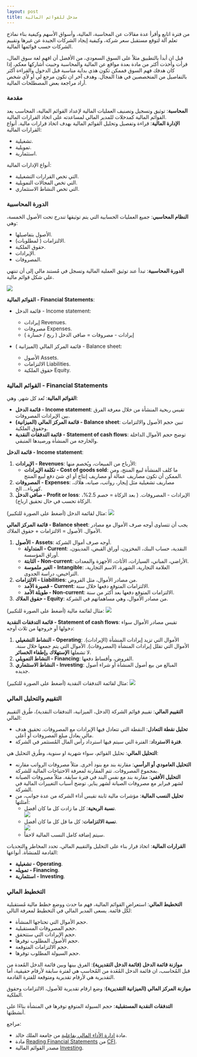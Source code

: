```yaml
---  
layout: post
title: مدخل للقوائم المالية
---  
```


من فترة اتابع وأقرأ عدة مقالات عن المحاسبة، المالية، وأسواق الأسهم وكيفية بناء نماذج تعلم آلة لتوقع مستقبل سعر شركة، وكيفية إيجاد الشركات الجيدة عن غيرها وتقييم الشركات حسب قوائمها المالية.  


قبل ان أبدأ بالتطبيق مثلاً على السوق السعودي، من الأفضل أن افهم لغة سوق المال، قرأت وأخذت أكثر من مادة بعدة مواقع عن المالية والمحاسبة وحبيت أشاركها معكم، إذا كان هدفك فهم السوق فممكن تكون هذي بداية مناسبة قبل الدخول والقراءة أكثر بالتفاصيل من المتخصصين في هذا المجال. وهدف آخر ان تكون مرجع لي أو لأي شخص أراد مراجعة بعض المصطلحات المالية.  


### مقدمة
**المحاسبة**: توثيق وتسجيل وتصنيف العمليات المالية لإعداد القوائم المالية، المحاسب يعد القوائم المالية كمدخلات للمدير المالي لمساعدته على اتخاذ القرارات المالية.  
**الإدارة المالية**: قراءة وتفصيل وتحليل القوائم المالية بهدف اتخاذ قرارات مالية.
أنواع القرارات المالية:
-   تشغيلية.
-   تمويلية.
-   استثمارية.

أنواع الإدارات المالية:
-   التي تخص القرارات التشغيلية.
-   التي تخص المجالات التمويلية.
-   التي تخص النشاط الاستثماري.

### الدورة المحاسبية

**النظام المحاسبي**: جميع العمليات الحسابية التي يتم توثيقها تندرج تحت الأصول الخمسة، وهي:
-   الأصول بتفاصيلها.
-   الالتزامات ( لمطلوبات).
-   حقوق الملكية.
-   الإيرادات.
-   المصروفات.

**الدورة المحاسبية**: تبدأ عند توثيق العملية المالية وتسجل في مُستند مالي إلى أن تنتهي على شكل قوائم مالية.  

![](https://alioh.github.io/images/2020-4-23/Accounting-Cycle.png)  

**القوائم المالية - Financial Statements**:
-   قائمة الدخل - Income statement:
	-   إيرادات Revenues.
	-   مصروفات Expenses.
	- إيرادات - مصروفات = صافي الدخل ( ربح / خسارة )

-   قائمة المركز المالي (الميزانية ) - Balance sheet:
	-   الأصول Assets.
	-   الالتزامات Liabilities.
	-   حقوق الملكية Equity.

### القوائم المالية - Financial Statements

**القوائم المالية**: تُعد كل شهر. وهي:
-   **قائمة الدخل - Income statement**: تقيس ربحية المنشأة من خلال معرفة الفرق بين الإيرادات المصروفات.
-   **قائمة المركز المالي (الميزانية) - Balance sheet**: تبين حجم الأصول والالتزامات وحقوق الملكية.
-   **قائمة التدفقات النقدية - Statement of cash flows**: توضح حجم الأموال الداخلة والخارجة من المنشأة ورصيدها المتبقي.

**قائمة الدخل - Income statement**:
1.  **الإيرادات - Revenues**: الأرباح من المبيعات، ويُخصم منها:
	-   **تكلفة الإيرادات - Cost of goods sold**: ما كلف المنشأة لبيع المنتج، ومن الممكن أن تكون مصاريف عمالة أو مصاريف إنتاج أو اي شئ دفع لبيع المنتج.
2.  **المصروفات - Expenses**: مصاريف تشغيلية مثل إيجار، رواتب، صيانه، هلاك، كهرباء... الخ.
3.  **صافي الدخل - Profit or loss**: الإيرادات - المصروفات. ( بعد الزكاة = خصم 2.5%، الزكاة تحسب في حال تحقيق ارباح).

مثال لقائمة الدخل (أضغط على الصورة للتكبير):
![](https://alioh.github.io/images/2020-4-23/income-statement.jpg)  

**قائمة المركز المالي - Balance sheet**: يجب أن تتساوى أوجه صرف الأموال مع مصادر الأموال. الأصول = الالتزامات + حقوق الملاك.
1.  **الأصول - Assets**: أوجه صرف أموال الشركة.
	-   **المتداولة - Current**: النقدية، حساب البنك، المخزون، أوراق القبض، المدينون، أوراق المؤسسة.
	-   **الثابتة - Non-current**: الأراضي، المباني، السيارات، الأثاث، الأجهزة والمعدات.
	-   **الغير ملموسة - Intangible**: العلامة التجارية، الشهرة، الاسم التجارية، التراخيص، دراسة الجدوى.
2.  **الالتزامات - Liabilities**: من مصادر الأموال، مثل القروض.
	-   **قصيرة الأمد - Current**: الالتزامات المتوقع دفعها خلال سنة.
	-   **طويلة الأمد - Non-current**: الالتزامات المتوقع دفعها بعد أكثر من سنة.
3.  **حقوق الملاك - Equity**: من مصادر الأموال، وهي مساهماتهم في الشركة.

مثال لقائمة مالية (أضغط على الصورة للتكبير):
![](https://alioh.github.io/images/2020-4-23/balance-sheet.jpg)  

**قائمة التدفقات النقدية - Statement of cash flows**: تقيس مصادر الأموال سواء دخولها أو خروجها من ثلاث أوجه:
1.  **النشاط التشغيلي - Operating**: الأموال التي تزيد إيرادات المنشأة (الإيرادات). الأموال التي تقلل إيرادات المنشأة (المصروفات). الأموال التي يتم جمعها خلال سنة. لا تشملها **الإستهلاك** و**إطفاء الخسائر**.
2.  **النشاط التمويلي - Financing**: القروض، وأقساط دفعها.
3.  **النشاط الاستثماري - Investing**: المبالغ من بيع أصول المنشأة أو شراء أصول جديده.

مثال لقائمة التدفقات النقدية (أضغط على الصورة للتكبير):
![](https://alioh.github.io/images/2020-4-23/cash-flows.jpg)  

### التقييم والتحليل المالي

**التقييم المالي**: تقييم قوائم الشركة (الدخل، الميزانية، التدفقات النقدية)، طُرق التقييم المالي:
-   **تحليل نقطة التعادل**: النقطة التي تتعادل فيها الإيرادات مع المصروفات. تحقيق هدف مالي يعادل مبلغ المصروفات أو أعلى.
-   **فترة الاسترداد**: الفترة التي سيتم فيها استرداد رأس المال المُستثمر في الشركة. 

**التحليل المالي**: تحليل القوائم، سواء شهرية او سنوية، وطُرق التحليل هي:
-   **التحليل العامودي أو الرأسي**: مقارنة بند مع بنود أخرى. مثلاً مصروفات الرواتب مقارنه بمجموع المصروفات. تتم المقارنة لمعرفة الاحتياجات المالية للشركة.
-   **التحليل الأفقي**: مقارنة بند مع نفس البند في فترة سابقة. مثلاً مصروفات الصيانة لشهر فبراير مع مصروفات الصيانة لشهر يناير. توضح أسباب التغييرات المالية في الشركة.
-   **تحليل النسب المالية**: مؤشرات مالية ثابتة تقيس أداء الشركة من عدة جوانب، من أمثلتها:
	-  **نسبة الربحية**: كل ما زادت كل ما كان أفضل.  
	![](https://alioh.github.io/images/2020-4-23/profit-perc.jpg)  
	-  **نسبة الالتزامات**: كل ما قل  كل ما كان أفضل.  
	![](https://alioh.github.io/images/2020-4-23/liabilities.jpg)  
	-  سيتم إضافة كامل النسب المالية لاحقاً.

**القرارات المالية**: اتخاذ قرار بناء على التحليل والتقييم المالي، تحدد المخاطر والتحديات القادمة للمنشأة. أنواعها:
-   **تشغيلية - Operating**.
-   **تمويله - Financing**.
-   **استثمارية - Investing**.

### التخطيط المالي

**التخطيط المالي**: استعراض القوائم المالية، فهم ما حدث ووضع خطط مالية مُستقبلية لكُل قائمة. يسعى المدير المالي في التخطيط لمعرفة التالي:
-   حجم الأموال التي تحتاجها المنشأة.
-   حجم المصروفات المستقبلية.
-   حجم الإيرادات التي ستتحقق.
-   حجم الأصول المطلوب توفرها.
-   حجم الالتزامات المتوقعة.
-   حجم السيولة المطلوب توفرها.

**موازنة قائمة الدخل (قائمة الدخل التقديرية)**: الفرق بينها وبين قائمة الدخل المُعدة من قبل المُحاسب، ان قائمة الدخل المُعَدة من المُحاسب هي لفترة سابقة لأرقام حقيقية، أما التقديرية هي لأرقام تقديرية ومتوقعة للفترة القادمة.

**موازنة المركز المالي (الميزانية التقديرية)**: وضع ارقام تقديرية للأصول، الالتزامات وحقوق الملكية.

**التدفقات النقدية المستقبلية**: حجم السيولة المتوقع توفرها في المنشأة بناءًا على أنشطتها.


مراجع:
- مادة [إدارة الأداء المالي بفاعلية](https://kkux.org/courses/course-v1:KKU+PM101+2020_M1/about) من جامعة الملك خالد. 
- مادة [Reading Financial Statements](https://courses.corporatefinanceinstitute.com/courses/learn-to-read-financial-statements-free-course) من [CFI](https://corporatefinanceinstitute.com/).
- مصدر القوائم المالية [Investing](https://sa.investing.com/equities/united-wire-factories-financial-summary).